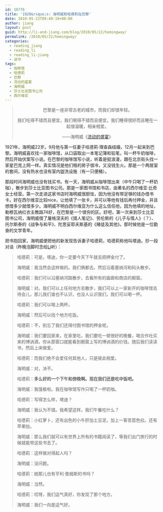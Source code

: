 ```yaml
---
id: 10776
title: '1920&rsquo;s: 海明威和哈德莉在巴黎'
date: 2010-05-22T09:49:19+00:00
author: jiang
layout: post
guid: http://li-and-jiang.com/blog/2010/05/22/hemingway/
permalink: /2010/05/22/hemingway/
categories:
  - reading_jiang
  - reading_li
  - reading_li-jiang
  - 读书
tags:
  - 咖啡馆
  - 哈德莉
  - 巴黎
  - 流动的盛宴
  - 海明威
  - 莎士比亚图书公司
  - 西尔维亚
---
```

> <p align="center">
>   巴黎是一座非常古老的城市，而我们却很年轻。
> </p>
> 
> <p align="center">
>   我们吃得不错而且便宜，我们喝得不错而且便宜，我们睡得很好而且睡在一起很温暖，相亲相爱。
> </p>
> 
> <p align="center">
>   ——海明威《<a href="http://book.douban.com/subject/3393056/">流动的盛宴</a>》
> </p>

1921年，海明威22岁。9月他与第一任妻子哈德莉·理查森结婚，12月一起来到巴黎。海明威喜欢找一家咖啡馆，从口袋取出一本笔记簿和铅笔，叫一杯牛奶咖啡，然后开始伏案写小说。在巴黎的咖啡馆写小说，听着是挺浪漫，跟在北京街头找一家星巴克上网一样。真实情况是他们租的房子很冷，又没钱生火。那是一个两居室的套间，没有热水也没有室内盥洗设施（有一只便桶）。

那段时间海明威也没有钱买书。有一天，海明威从咖啡馆出来（中午只喝了一杯奶咖），散步到莎士比亚图书公司。那是一家图书馆和书店，由著名的西尔维亚·比奇女士经营。第一次走进这家书店时海明威很胆怯，因为他没有带足够的钱办借书卡。好在西尔维亚比较nice，让他填了一张卡，并可以等他有钱后再付押金，并且想借多少就借多少。海明威不明白西尔维亚为什么这么信任他，因为他填的地址，勒穆瓦纳红衣主教路74好，在巴黎是一个很穷的区。好吧，第一次来到莎士比亚图书公司，海明威借了屠格涅夫的《猎人笔记》、劳伦斯的《儿子与情人》（？）、托尔斯泰的《战争与和平》、陀思妥耶夫斯基的《赌徒及其他》。那时候他是一位勤奋的文学青年。

把书抱回家，海明威便把他的新发现告诉妻子哈德莉，哈德莉称他叫塔迪。抄一段对话（昨晚泡脚时念给[Li](http://li-and-jiang.com/blog/author/li/)听）：

> <p align="left">
>   哈德莉：可是，塔迪，你一定要今天下午就去把押金付了。
> </p>
> 
> <p align="left">
>   海明威：我当然会这样做的。我们俩都去。然后沿着塞纳河和码头散步。
> </p>
> 
> <p align="left">
>   哈德莉：我们可以沿塞纳河路散步，去看所有的画廊和商店的橱窗。
> </p>
> 
> <p align="left">
>   海明威：对。我们可以上任何地方去散步，我们可以上一家新开的咖啡馆去待会儿，那儿我们谁也不认识，也没人认识我们，我们可以喝一杯。
> </p>
> 
> <p align="left">
>   哈德莉：我们可以喝上两杯。
> </p>
> 
> <p align="left">
>   海明威：然后可以找个地方吃饭。
> </p>
> 
> <p align="left">
>   哈德莉：不，别忘了我们还得付图书馆的押金呢。
> </p>
> 
> <p align="left">
>   海明威：我们要回家来，在家里吃，我们要吃一顿很好的晚餐，喝合作社买来的博讷酒，你从那窗口就能看到橱窗上写的博讷酒的价钱。随后我们读读书，然后上床做爱。
> </p>
> 
> <p align="left">
>   哈德莉：而我们绝不会爱任何其他人，只是彼此相爱。
> </p>
> 
> <p align="left">
>   海明威：对，决不。
> </p>
> 
> <p align="left">
>   哈德莉：<strong>多么好的一个下午和傍晚啊。现在我们还是吃中饭吧。</strong>
> </p>
> 
> <p align="left">
>   海明威：我饿极啦。我在咖啡馆写作只喝了一杯奶咖。
> </p>
> 
> <p align="left">
>   哈德莉：写得怎么样，塔迪？
> </p>
> 
> <p align="left">
>   海明威：我认为不错。我希望这样。我们午餐吃什么？
> </p>
> 
> <p align="left">
>   哈德莉：小红萝卜，还有出色的小牛肝加土豆泥，加上一客苦苣色拉。还有苹果挞。
> </p>
> 
> <p align="left">
>   海明威：那么我们就可以有世界上所有的书籍阅读了，等我们出门旅行的时候就能带这些书去了。
> </p>
> 
> <p align="left">
>   哈德莉：这样做对得起人吗？
> </p>
> 
> <p align="left">
>   海明威：没问题。
> </p>
> 
> <p align="left">
>   哈德莉：她那儿也有亨利·詹姆斯的书吗？
> </p>
> 
> <p align="left">
>   海明威：当然。
> </p>
> 
> <p align="left">
>   哈德莉：哎呀，我们运气真好，你发现了那个地方。
> </p>
> 
> <p align="left">
>   海明威：我们一向是运气好。
> </p>